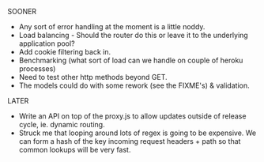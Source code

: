
SOONER

- Any sort of error handling at the moment is a little noddy.
- Load balancing - Should the router do this or leave it to the underlying
  application pool?
- Add cookie filtering back in.
- Benchmarking (what sort of load can we handle on couple of heroku processes)
- Need to test other http methods beyond GET.
- The models could do with some rework (see the FIXME's) & validation.

LATER

- Write an API on top of the proxy.js to allow updates outside of release
  cycle, ie. dynamic routing.
- Struck me that looping around lots of regex is going to be expensive. We can
  form a hash of the key incoming request headers + path so that common lookups
  will be very fast.

